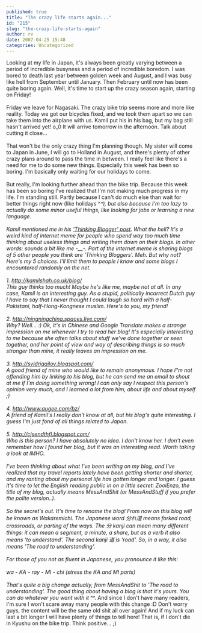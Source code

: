```yaml
---
published: true
title: "The crazy life starts again..."
id: "215"
slug: "the-crazy-life-starts-again"
author: rv
date: 2007-04-25 15:48
categories: Uncategorized
---
```

Looking at my life in Japan, it's always been greatly varying between a period of incredible busyness and a period of incredible boredom. I was bored to death last year between golden week and August, and I was busy like hell from September until January. Then February until now has been quite boring again. Well, it's time to start up the crazy season again, starting on Friday!<br /><br />Friday we leave for Nagasaki. The crazy bike trip seems more and more like reality. Today we got our bicycles fixed, and we took them apart so we can take them into the airplane with us. Kamil put his in his bag, but my bag still hasn't arrived yet! o_0 It will arrive tomorrow in the afternoon. Talk about cutting it close...<br /><br />That won't be the only crazy thing I'm planning though. My sister will come to Japan in June, I will go to Holland in August, and there's plenty of other crazy plans around to pass the time in between. I really feel like there's a need for me to do some new things. Especially this week has been so boring. I'm basically only waiting for our holidays to come.<br /><br />But really, I'm looking further ahead than the bike trip. Because this week has been so boring I've realized that I'm not making much progress in my life. I'm standing still. Partly because I can't do much else than wait for better things right now (like holidays ^_^), but also because I'm too lazy to actually do some minor useful things, like looking for jobs or learning a new language.<br /><br />Kamil mentioned me in his <a href="http://kamilshah.co.uk/blog/2007/04/guiltyof-thinking-too-much.html">'Thinking Blogger' post</a>. What the hell? It's a weird kind of internet meme for people who spend way too much time thinking about useless things and writing them down on their blogs. In other words: sounds a bit like me -__-. Part of the internet meme is sharing blogs of 5 other people you think are 'Thinking Bloggers'. Meh. But why not? Here's my 5 choices. I'll limit them to people I know and some blogs I encountered randomly on the net.<br /><br />1. <a href="http://kamilshah.co.uk/blog/">http://kamilshah.co.uk/blog/</a><br />This guy thinks too much! Maybe he's like me, maybe not at all. In any case, Kamil is an interesting guy. As a stupid, politically incorrect Dutch guy I have to say that I never thought I could laugh so hard with a half-Pakistani, half-Hong-Kongnese muslim. Here's to you, my friend!<br /><br />2. <a href="http://ningningchina.spaces.live.com/">http://ningningchina.spaces.live.com/</a><br />Why? Well... :) Ok, it's in Chinese and Google Translate makes a strange impression on me whenever I try to read her blog! It's especially interesting to me because she often talks about stuff we've done together or seen together, and her point of view and way of describing things is so much stronger than mine, it really leaves an impression on me.<br /><br />3. <a href="http://svidrigailov.blogspot.com/">http://svidrigailov.blogspot.com/</a><br />A good friend of mine who would like to remain anonymous. I hope I"m not offending him by linking to his blog, but he can send me an email to shout at me if I'm doing something wrong! I can only say I respect this person's opinion very much, and I learned a lot from him, about life and about myself ;)<br /><br />4. <a href="http://www.qugee.com/bz/">http://www.qugee.com/bz/</a><br />A friend of Kamil's I really don't know at all, but his blog's quite interesting. I guess I'm just fond of all things related to Japan.<br /><br />5. <a href="http://cjsendthfl.blogspot.com/">http://cjsendthfl.blogspot.com/</a><br />Who is this person? I have absolutely no idea. I don't know her. I don't even remember how I found her blog, but it was an interesting read. Worth taking a look at IMHO.<br /><br />I've been thinking about what I've been writing on my blog, and I've realized that my travel reports lately have been getting shorter and shorter, and my ranting about my personal life has gotten longer and longer. I guess it's time to let the English reading public in on a little secret: ZooiEnzo, the title of my blog, actually means MessAndShit (or MessAndStuff if you prefer the polite version..).<br /><br />So the secret's out. It's time to rename the blog! From now on this blog will be known as Wakaremichi. The Japanese word 分れ道 means forked road, crossroads, or parting of the ways. The 分 kanji can mean many different things: it can mean a segment, a minute, a share, but as a verb it also means 'to understand'. The second kanji 道 is 'road'. So, in a way, it also means 'The road to understanding'.<br /><br />For those of you not as fluent in Japanese, you pronounce it like this:<br /><br />wa - KA - ray - MI - chi (stress the KA and MI parts)<br /><br />That's quite a big change actually, from MessAndShit to 'The road to understanding'. The good thing about having a blog is that it's yours. You can do whatever you want with it ^_^. And since I don't have many readers, I'm sure I won't scare away many people with this change :D Don't worry guys, the content will be the same old shit all over again! And if my luck can last a bit longer I will have plenty of things to tell here! That is, if I don't die in Kyushu on the bike trip. Think positive... ;)